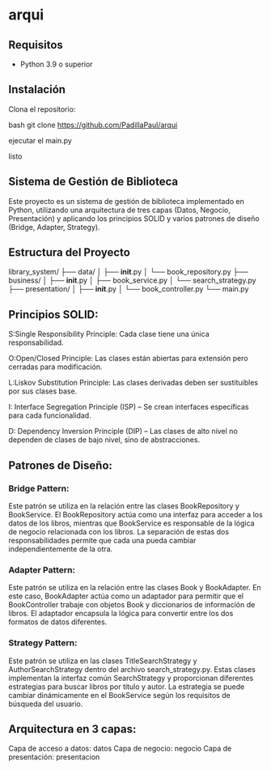 # arqui

## Requisitos

- Python 3.9 o superior

## Instalación

 Clona el repositorio:

bash
git clone https://github.com/PadillaPaul/arqui

ejecutar el main.py

listo

## Sistema de Gestión de Biblioteca 

Este proyecto es un sistema de gestión de biblioteca implementado en Python, utilizando una arquitectura de tres capas (Datos, Negocio, Presentación) y aplicando los principios SOLID y varios patrones de diseño (Bridge, Adapter, Strategy).


## Estructura del Proyecto

library_system/
├── data/
│   ├── __init__.py
│   └── book_repository.py
├── business/
│   ├── __init__.py
│   ├── book_service.py
│   └── search_strategy.py
├── presentation/
│   ├── __init__.py
│   └── book_controller.py
└── main.py


## Principios SOLID:

S:Single Responsibility Principle: Cada clase tiene una única responsabilidad.

O:Open/Closed Principle: Las clases están abiertas para extensión pero cerradas para modificación.

L:Liskov Substitution Principle: Las clases derivadas deben ser sustituibles por sus clases base.

I: Interface Segregation Principle (ISP) – Se crean interfaces específicas para cada funcionalidad.

D: Dependency Inversion Principle (DIP) – Las clases de alto nivel no dependen de clases de bajo nivel, sino de abstracciones.


## Patrones de Diseño:

### Bridge Pattern: 

Este patrón se utiliza en la relación entre las clases BookRepository y BookService. El BookRepository actúa como una interfaz para acceder a los datos de los libros, mientras que BookService es responsable de la lógica de negocio relacionada con los libros. La separación de estas dos responsabilidades permite que cada una pueda cambiar independientemente de la otra.


### Adapter Pattern: 

Este patrón se utiliza en la relación entre las clases Book y BookAdapter. En este caso, BookAdapter actúa como un adaptador para permitir que el BookController trabaje con objetos Book y diccionarios de información de libros. El adaptador encapsula la lógica para convertir entre los dos formatos de datos diferentes.


### Strategy Pattern: 

Este patrón se utiliza en las clases TitleSearchStrategy y AuthorSearchStrategy dentro del archivo search_strategy.py. Estas clases implementan la interfaz común SearchStrategy y proporcionan diferentes estrategias para buscar libros por título y autor. La estrategia se puede cambiar dinámicamente en el BookService según los requisitos de búsqueda del usuario.


## Arquitectura en 3 capas:

Capa de acceso a datos: datos
Capa de negocio: negocio
Capa de presentación: presentacion


